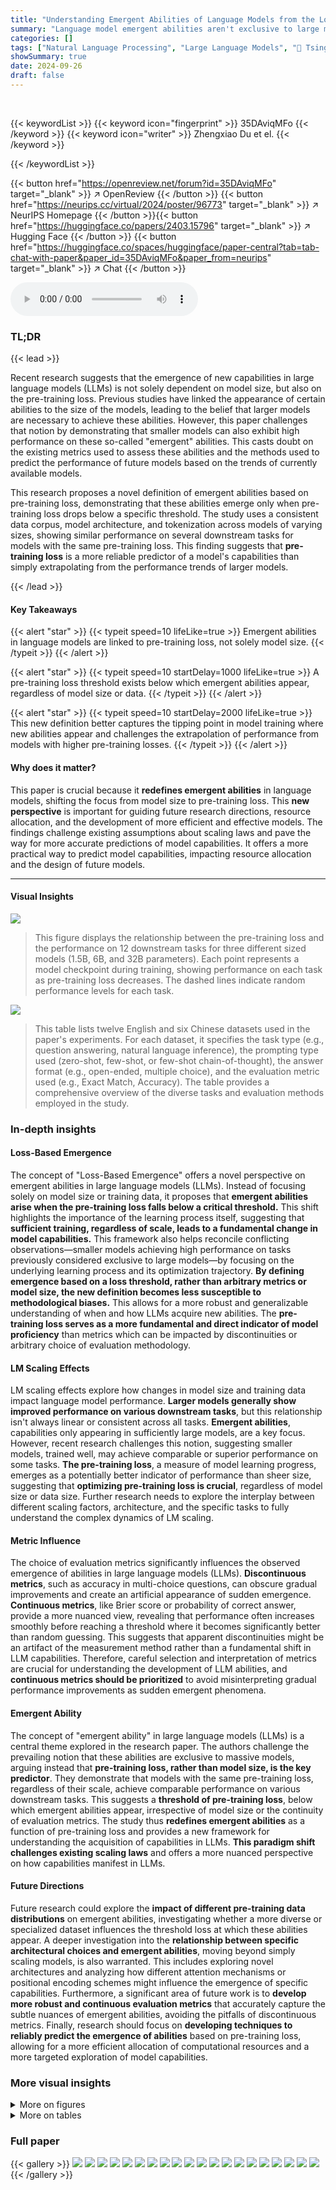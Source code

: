 ```yaml
---
title: "Understanding Emergent Abilities of Language Models from the Loss Perspective"
summary: "Language model emergent abilities aren't exclusive to large models; they emerge when pre-training loss falls below a threshold, irrespective of model or data size."
categories: []
tags: ["Natural Language Processing", "Large Language Models", "🏢 Tsinghua University",]
showSummary: true
date: 2024-09-26
draft: false
---
```


<br>

{{< keywordList >}}
{{< keyword icon="fingerprint" >}} 35DAviqMFo {{< /keyword >}}
{{< keyword icon="writer" >}} Zhengxiao Du et el. {{< /keyword >}}
 
{{< /keywordList >}}

{{< button href="https://openreview.net/forum?id=35DAviqMFo" target="_blank" >}}
↗ OpenReview
{{< /button >}}
{{< button href="https://neurips.cc/virtual/2024/poster/96773" target="_blank" >}}
↗ NeurIPS Homepage
{{< /button >}}{{< button href="https://huggingface.co/papers/2403.15796" target="_blank" >}}
↗ Hugging Face
{{< /button >}}
{{< button href="https://huggingface.co/spaces/huggingface/paper-central?tab=tab-chat-with-paper&paper_id=35DAviqMFo&paper_from=neurips" target="_blank" >}}
↗ Chat
{{< /button >}}



<audio controls>
    <source src="https://ai-paper-reviewer.com/35DAviqMFo/podcast.wav" type="audio/wav">
    Your browser does not support the audio element.
</audio>


### TL;DR


{{< lead >}}

Recent research suggests that the emergence of new capabilities in large language models (LLMs) is not solely dependent on model size, but also on the pre-training loss.  Previous studies have linked the appearance of certain abilities to the size of the models, leading to the belief that larger models are necessary to achieve these abilities. However, this paper challenges that notion by demonstrating that smaller models can also exhibit high performance on these so-called "emergent" abilities.  This casts doubt on the existing metrics used to assess these abilities and the methods used to predict the performance of future models based on the trends of currently available models. 

This research proposes a novel definition of emergent abilities based on pre-training loss, demonstrating that these abilities emerge only when pre-training loss drops below a specific threshold.  The study uses a consistent data corpus, model architecture, and tokenization across models of varying sizes, showing similar performance on several downstream tasks for models with the same pre-training loss.  This finding suggests that **pre-training loss** is a more reliable predictor of a model's capabilities than simply extrapolating from the performance trends of larger models.

{{< /lead >}}


#### Key Takeaways

{{< alert "star" >}}
{{< typeit speed=10 lifeLike=true >}} Emergent abilities in language models are linked to pre-training loss, not solely model size. {{< /typeit >}}
{{< /alert >}}

{{< alert "star" >}}
{{< typeit speed=10 startDelay=1000 lifeLike=true >}} A pre-training loss threshold exists below which emergent abilities appear, regardless of model size or data. {{< /typeit >}}
{{< /alert >}}

{{< alert "star" >}}
{{< typeit speed=10 startDelay=2000 lifeLike=true >}} This new definition better captures the tipping point in model training where new abilities appear and challenges the extrapolation of performance from models with higher pre-training losses. {{< /typeit >}}
{{< /alert >}}

#### Why does it matter?
This paper is crucial because it **redefines emergent abilities** in language models, shifting the focus from model size to pre-training loss.  This **new perspective** is important for guiding future research directions, resource allocation, and the development of more efficient and effective models.  The findings challenge existing assumptions about scaling laws and pave the way for more accurate predictions of model capabilities.  It offers a more practical way to predict model capabilities, impacting resource allocation and the design of future models.

------
#### Visual Insights



![](https://ai-paper-reviewer.com/35DAviqMFo/figures_3_1.jpg)

> This figure displays the relationship between the pre-training loss and the performance on 12 downstream tasks for three different sized models (1.5B, 6B, and 32B parameters).  Each point represents a model checkpoint during training, showing performance on each task as pre-training loss decreases. The dashed lines indicate random performance levels for each task.





![](https://ai-paper-reviewer.com/35DAviqMFo/tables_1_1.jpg)

> This table lists twelve English and six Chinese datasets used in the paper's experiments.  For each dataset, it specifies the task type (e.g., question answering, natural language inference), the prompting type used (zero-shot, few-shot, or few-shot chain-of-thought), the answer format (e.g., open-ended, multiple choice), and the evaluation metric used (e.g., Exact Match, Accuracy).  The table provides a comprehensive overview of the diverse tasks and evaluation methods employed in the study.





### In-depth insights


#### Loss-Based Emergence
The concept of "Loss-Based Emergence" offers a novel perspective on emergent abilities in large language models (LLMs).  Instead of focusing solely on model size or training data, it proposes that **emergent abilities arise when the pre-training loss falls below a critical threshold.** This shift highlights the importance of the learning process itself, suggesting that **sufficient training, regardless of scale, leads to a fundamental change in model capabilities.**  This framework also helps reconcile conflicting observations—smaller models achieving high performance on tasks previously considered exclusive to large models—by focusing on the underlying learning process and its optimization trajectory. **By defining emergence based on a loss threshold, rather than arbitrary metrics or model size, the new definition becomes less susceptible to methodological biases.** This allows for a more robust and generalizable understanding of when and how LLMs acquire new abilities. The **pre-training loss serves as a more fundamental and direct indicator of model proficiency** than metrics which can be impacted by discontinuities or arbitrary choice of evaluation methodology.

#### LM Scaling Effects
LM scaling effects explore how changes in model size and training data impact language model performance.  **Larger models generally show improved performance on various downstream tasks**, but this relationship isn't always linear or consistent across all tasks.  **Emergent abilities**, capabilities only appearing in sufficiently large models, are a key focus. However, recent research challenges this notion, suggesting smaller models, trained well, may achieve comparable or superior performance on some tasks.  **The pre-training loss**, a measure of model learning progress, emerges as a potentially better indicator of performance than sheer size, suggesting that **optimizing pre-training loss is crucial**, regardless of model size or data size.  Further research needs to explore the interplay between different scaling factors, architecture, and the specific tasks to fully understand the complex dynamics of LM scaling.

#### Metric Influence
The choice of evaluation metrics significantly influences the observed emergence of abilities in large language models (LLMs).  **Discontinuous metrics**, such as accuracy in multi-choice questions, can obscure gradual improvements and create an artificial appearance of sudden emergence.  **Continuous metrics**, like Brier score or probability of correct answer, provide a more nuanced view, revealing that performance often increases smoothly before reaching a threshold where it becomes significantly better than random guessing. This suggests that apparent discontinuities might be an artifact of the measurement method rather than a fundamental shift in LLM capabilities.  Therefore, careful selection and interpretation of metrics are crucial for understanding the development of LLM abilities, and **continuous metrics should be prioritized** to avoid misinterpreting gradual performance improvements as sudden emergent phenomena.

#### Emergent Ability
The concept of "emergent ability" in large language models (LLMs) is a central theme explored in the research paper.  The authors challenge the prevailing notion that these abilities are exclusive to massive models, arguing instead that **pre-training loss, rather than model size, is the key predictor**.  They demonstrate that models with the same pre-training loss, regardless of their scale, achieve comparable performance on various downstream tasks.  This suggests a **threshold of pre-training loss**, below which emergent abilities appear, irrespective of model size or the continuity of evaluation metrics. The study thus **redefines emergent abilities** as a function of pre-training loss and provides a new framework for understanding the acquisition of capabilities in LLMs.  **This paradigm shift challenges existing scaling laws** and offers a more nuanced perspective on how capabilities manifest in LLMs.

#### Future Directions
Future research could explore the **impact of different pre-training data distributions** on emergent abilities, investigating whether a more diverse or specialized dataset influences the threshold loss at which these abilities appear.  A deeper investigation into the **relationship between specific architectural choices and emergent abilities**, moving beyond simply scaling models, is also warranted. This includes exploring novel architectures and analyzing how different attention mechanisms or positional encoding schemes might influence the emergence of specific capabilities.  Furthermore, a significant area of future work is to **develop more robust and continuous evaluation metrics** that accurately capture the subtle nuances of emergent abilities, avoiding the pitfalls of discontinuous metrics.  Finally, research should focus on **developing techniques to reliably predict the emergence of abilities** based on pre-training loss, allowing for a more efficient allocation of computational resources and a more targeted exploration of model capabilities.


### More visual insights

<details>
<summary>More on figures
</summary>


![](https://ai-paper-reviewer.com/35DAviqMFo/figures_4_1.jpg)

> This figure displays the relationship between pre-training loss and performance across three different model sizes (1.5B, 6B, and 32B parameters) on twelve downstream tasks.  Each point represents a model checkpoint, showing performance on the y-axis and corresponding pre-training loss on the x-axis.  The dashed lines indicate the performance expected from random guessing. The figure demonstrates the strong correlation between lower pre-training loss and improved performance across all model sizes.


![](https://ai-paper-reviewer.com/35DAviqMFo/figures_5_1.jpg)

> This figure displays the performance versus training loss curves for various LLaMA models.  The data points are taken directly from the original LLaMA paper and showcase the relationship between pre-training loss and performance on multiple downstream tasks.  The figure helps to validate the authors' claim that pre-training loss is a good predictor of performance, regardless of model size.


![](https://ai-paper-reviewer.com/35DAviqMFo/figures_6_1.jpg)

> This figure shows the performance versus training loss curves for MMLU and C-Eval using three different metrics: Accuracy, CorrectChoiceProb, and BrierScore.  The purpose is to demonstrate that the relationship between pre-training loss and performance persists even when using continuous metrics (CorrectChoiceProb and BrierScore),  addressing concerns that the observed emergent abilities are simply an artifact of using discontinuous metrics (Accuracy).  The dashed lines indicate the performance level expected from random guessing.


![](https://ai-paper-reviewer.com/35DAviqMFo/figures_20_1.jpg)

> This figure shows the relationship between the pre-training loss and the performance on 12 downstream tasks for three different sized language models (1.5B, 6B, and 32B parameters). Each point represents a checkpoint during training.  The plot demonstrates that performance improves as pre-training loss decreases, and that models of different sizes exhibit similar performance trends at the same loss level.


![](https://ai-paper-reviewer.com/35DAviqMFo/figures_21_1.jpg)

> This figure shows the performance (y-axis) versus training compute (x-axis) for language models with 1.5B, 6B, and 32B parameters on 12 downstream tasks.  It complements Figure 1, which showed performance against pre-training loss.  The purpose is to compare the predictability of model performance using training compute versus pre-training loss, showing pre-training loss is a better predictor.  Each point represents a model checkpoint during training.


![](https://ai-paper-reviewer.com/35DAviqMFo/figures_22_1.jpg)

> This figure displays the performance-versus-loss curves for different sizes of Pythia language models across six downstream tasks. Each point represents a model checkpoint. The x-axis shows the training loss, and the y-axis represents the model's performance. This figure supports the paper's claim that pre-training loss is a good predictor of model performance, irrespective of model size.


![](https://ai-paper-reviewer.com/35DAviqMFo/figures_22_2.jpg)

> This figure displays the performance against pre-training loss curves for three different sized models (1.5B, 6B, and 32B parameters) across three BIG-bench tasks: word unscramble, modular arithmetic, and IPA transliteration.  Each point represents an intermediate checkpoint during training. The black dashed line indicates the performance level of random guessing. The figure demonstrates the relationship between pre-training loss and model performance on these tasks, highlighting the point at which performance moves beyond random chance.


</details>




<details>
<summary>More on tables
</summary>


![](https://ai-paper-reviewer.com/35DAviqMFo/tables_3_1.jpg)
> This table presents the statistical correlation (Spearman and Pearson) between pre-training loss and the performance of 12 downstream tasks.  It shows the strength and type of relationship between the pre-training loss and performance across diverse tasks.

![](https://ai-paper-reviewer.com/35DAviqMFo/tables_18_1.jpg)
> This table lists twelve English and six Chinese datasets used in the paper's experiments.  For each dataset, it specifies the task type (e.g., question answering, natural language inference), the prompting type used (zero-shot, few-shot, few-shot chain-of-thought), the answer format (open-formed, multiple-choice), and the evaluation metric (exact match, accuracy).  The table shows the diversity of tasks and languages used to evaluate the relationship between pre-training loss and model performance.

![](https://ai-paper-reviewer.com/35DAviqMFo/tables_18_2.jpg)
> This table lists twelve English and Chinese datasets used in the paper's experiments.  For each dataset, it specifies the type of task (e.g., question answering, natural language inference), the prompting type used (zero-shot, few-shot, few-shot chain-of-thought), the answer form (open-ended, multiple-choice), and the evaluation metric (exact match, accuracy).  The table provides a comprehensive overview of the diverse tasks and evaluation methods employed in the study.

![](https://ai-paper-reviewer.com/35DAviqMFo/tables_19_1.jpg)
> This table lists twelve English and Chinese datasets used in the paper's experiments to evaluate the performance of language models.  For each dataset, it provides the task type (e.g., question answering, natural language inference), the prompting type used (zero-shot, few-shot, few-shot chain-of-thought), the answer format (e.g., open-ended, multiple-choice), and the evaluation metric (e.g., exact match, accuracy).  The table helps to illustrate the diversity of tasks and evaluation methods used in the study.

![](https://ai-paper-reviewer.com/35DAviqMFo/tables_19_2.jpg)
> This table lists twelve English and Chinese datasets used in the paper's experiments.  For each dataset, it specifies the type of task (e.g., question answering, natural language inference), the prompting type used (zero-shot, few-shot, few-shot chain-of-thought), the format of the answers (open-formed, multiple-choice), and the evaluation metric used (Exact Match, Accuracy).  The table provides a comprehensive overview of the diverse range of tasks and evaluation methods employed in the study.

</details>




### Full paper

{{< gallery >}}
<img src="https://ai-paper-reviewer.com/35DAviqMFo/1.png" class="grid-w50 md:grid-w33 xl:grid-w25" />
<img src="https://ai-paper-reviewer.com/35DAviqMFo/2.png" class="grid-w50 md:grid-w33 xl:grid-w25" />
<img src="https://ai-paper-reviewer.com/35DAviqMFo/3.png" class="grid-w50 md:grid-w33 xl:grid-w25" />
<img src="https://ai-paper-reviewer.com/35DAviqMFo/4.png" class="grid-w50 md:grid-w33 xl:grid-w25" />
<img src="https://ai-paper-reviewer.com/35DAviqMFo/5.png" class="grid-w50 md:grid-w33 xl:grid-w25" />
<img src="https://ai-paper-reviewer.com/35DAviqMFo/6.png" class="grid-w50 md:grid-w33 xl:grid-w25" />
<img src="https://ai-paper-reviewer.com/35DAviqMFo/7.png" class="grid-w50 md:grid-w33 xl:grid-w25" />
<img src="https://ai-paper-reviewer.com/35DAviqMFo/8.png" class="grid-w50 md:grid-w33 xl:grid-w25" />
<img src="https://ai-paper-reviewer.com/35DAviqMFo/9.png" class="grid-w50 md:grid-w33 xl:grid-w25" />
<img src="https://ai-paper-reviewer.com/35DAviqMFo/10.png" class="grid-w50 md:grid-w33 xl:grid-w25" />
<img src="https://ai-paper-reviewer.com/35DAviqMFo/11.png" class="grid-w50 md:grid-w33 xl:grid-w25" />
<img src="https://ai-paper-reviewer.com/35DAviqMFo/12.png" class="grid-w50 md:grid-w33 xl:grid-w25" />
<img src="https://ai-paper-reviewer.com/35DAviqMFo/13.png" class="grid-w50 md:grid-w33 xl:grid-w25" />
<img src="https://ai-paper-reviewer.com/35DAviqMFo/14.png" class="grid-w50 md:grid-w33 xl:grid-w25" />
<img src="https://ai-paper-reviewer.com/35DAviqMFo/15.png" class="grid-w50 md:grid-w33 xl:grid-w25" />
<img src="https://ai-paper-reviewer.com/35DAviqMFo/16.png" class="grid-w50 md:grid-w33 xl:grid-w25" />
<img src="https://ai-paper-reviewer.com/35DAviqMFo/17.png" class="grid-w50 md:grid-w33 xl:grid-w25" />
<img src="https://ai-paper-reviewer.com/35DAviqMFo/18.png" class="grid-w50 md:grid-w33 xl:grid-w25" />
<img src="https://ai-paper-reviewer.com/35DAviqMFo/19.png" class="grid-w50 md:grid-w33 xl:grid-w25" />
<img src="https://ai-paper-reviewer.com/35DAviqMFo/20.png" class="grid-w50 md:grid-w33 xl:grid-w25" />
{{< /gallery >}}